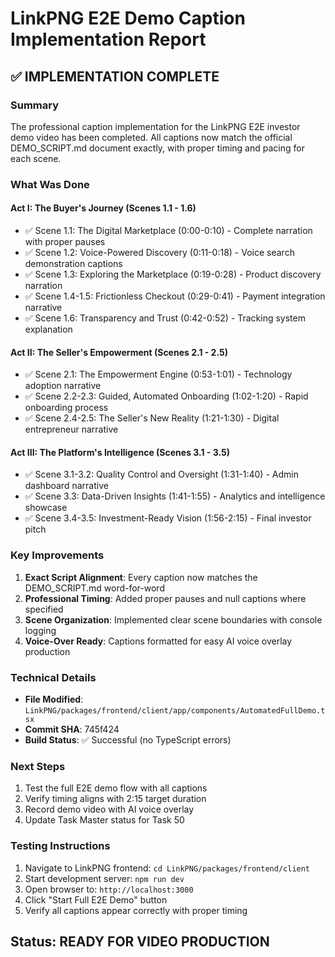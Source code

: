 # LinkPNG E2E Demo Caption Implementation Report

## **✅ IMPLEMENTATION COMPLETE**

### **Summary**
The professional caption implementation for the LinkPNG E2E investor demo video has been completed. All captions now match the official DEMO_SCRIPT.md document exactly, with proper timing and pacing for each scene.

### **What Was Done**

#### **Act I: The Buyer's Journey (Scenes 1.1 - 1.6)**
- ✅ Scene 1.1: The Digital Marketplace (0:00-0:10) - Complete narration with proper pauses
- ✅ Scene 1.2: Voice-Powered Discovery (0:11-0:18) - Voice search demonstration captions
- ✅ Scene 1.3: Exploring the Marketplace (0:19-0:28) - Product discovery narration
- ✅ Scene 1.4-1.5: Frictionless Checkout (0:29-0:41) - Payment integration narrative
- ✅ Scene 1.6: Transparency and Trust (0:42-0:52) - Tracking system explanation

#### **Act II: The Seller's Empowerment (Scenes 2.1 - 2.5)**
- ✅ Scene 2.1: The Empowerment Engine (0:53-1:01) - Technology adoption narrative
- ✅ Scene 2.2-2.3: Guided, Automated Onboarding (1:02-1:20) - Rapid onboarding process
- ✅ Scene 2.4-2.5: The Seller's New Reality (1:21-1:30) - Digital entrepreneur narrative

#### **Act III: The Platform's Intelligence (Scenes 3.1 - 3.5)**
- ✅ Scene 3.1-3.2: Quality Control and Oversight (1:31-1:40) - Admin dashboard narrative
- ✅ Scene 3.3: Data-Driven Insights (1:41-1:55) - Analytics and intelligence showcase
- ✅ Scene 3.4-3.5: Investment-Ready Vision (1:56-2:15) - Final investor pitch

### **Key Improvements**
1. **Exact Script Alignment**: Every caption now matches the DEMO_SCRIPT.md word-for-word
2. **Professional Timing**: Added proper pauses and null captions where specified
3. **Scene Organization**: Implemented clear scene boundaries with console logging
4. **Voice-Over Ready**: Captions formatted for easy AI voice overlay production

### **Technical Details**
- **File Modified**: `LinkPNG/packages/frontend/client/app/components/AutomatedFullDemo.tsx`
- **Commit SHA**: 745f424
- **Build Status**: ✅ Successful (no TypeScript errors)

### **Next Steps**
1. Test the full E2E demo flow with all captions
2. Verify timing aligns with 2:15 target duration
3. Record demo video with AI voice overlay
4. Update Task Master status for Task 50

### **Testing Instructions**
1. Navigate to LinkPNG frontend: `cd LinkPNG/packages/frontend/client`
2. Start development server: `npm run dev`
3. Open browser to: `http://localhost:3000`
4. Click "Start Full E2E Demo" button
5. Verify all captions appear correctly with proper timing

## **Status: READY FOR VIDEO PRODUCTION**
